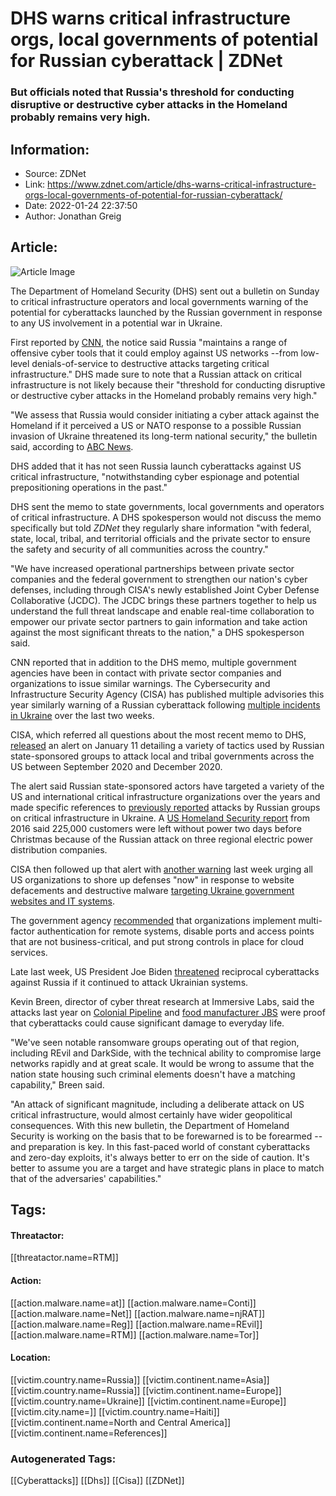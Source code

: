 # DHS warns critical infrastructure orgs, local governments of potential for Russian cyberattack | ZDNet
### But officials noted that Russia's threshold for conducting disruptive or destructive cyber attacks in the Homeland probably remains very high.

## Information:
+ Source: ZDNet
+ Link: https://www.zdnet.com/article/dhs-warns-critical-infrastructure-orgs-local-governments-of-potential-for-russian-cyberattack/
+ Date: 2022-01-24 22:37:50
+ Author: Jonathan Greig


## Article:
![Article Image](https://www.zdnet.com/a/img/resize/d7d345a4317853edbce0eeda4388f0ea5ea21461/2018/07/24/5cfccd6f-e7c5-4f1f-bb8b-9984d2e0ea6b/a-1-dhs.jpg?width=770&height=578&fit=crop&auto=webp)

The Department of Homeland Security (DHS) sent out a bulletin on Sunday to critical infrastructure operators and local governments warning of the potential for cyberattacks launched by the Russian government in response to any US involvement in a potential war in Ukraine. 

First reported by [CNN](https://edition.cnn.com/2022/01/24/politics/russia-cyberattack-warning-homeland-security/index.html), the notice said Russia "maintains a range of offensive cyber tools that it could employ against US networks --from low-level denials-of-service to destructive attacks targeting critical infrastructure." DHS made sure to note that a Russian attack on critical infrastructure is not likely because their "threshold for conducting disruptive or destructive cyber attacks in the Homeland probably remains very high."

"We assess that Russia would consider initiating a cyber attack against the Homeland if it perceived a US or NATO response to a possible Russian invasion of Ukraine threatened its long-term national security," the bulletin said, according to [ABC News](https://abcnews.go.com/Politics/dhs-warns-russian-cyberattack-us-responds-ukraine-invasion/story?id=82441727).

DHS added that it has not seen Russia launch cyberattacks against US critical infrastructure, "notwithstanding cyber espionage and potential prepositioning operations in the past."

DHS sent the memo to state governments, local governments and operators of critical infrastructure. A DHS spokesperson would not discuss the memo specifically but told *ZDNet* they regularly share information "with federal, state, local, tribal, and territorial officials and the private sector to ensure the safety and security of all communities across the country." 

"We have increased operational partnerships between private sector companies and the federal government to strengthen our nation's cyber defenses, including through CISA's newly established Joint Cyber Defense Collaborative (JCDC). The JCDC brings these partners together to help us understand the full threat landscape and enable real-time collaboration to empower our private sector partners to gain information and take action against the most significant threats to the nation," a DHS spokesperson said.

CNN reported that in addition to the DHS memo, multiple government agencies have been in contact with private sector companies and organizations to issue similar warnings. The Cybersecurity and Infrastructure Security Agency (CISA) has published multiple advisories this year similarly warning of a Russian cyberattack following [multiple incidents in Ukraine](https://www.zdnet.com/article/researchers-break-down-whispergate-wiper-malware-used-in-ukraine-website-defacement/) over the last two weeks.  






CISA, which referred all questions about the most recent memo to DHS, [released](https://www.zdnet.com/article/cisa-russian-state-sponsored-groups-exploited-vulnerabilities-in-microsoft-cisco-oracle-vmware/) an alert on January 11 detailing a variety of tactics used by Russian state-sponsored groups to attack local and tribal governments across the US between September 2020 and December 2020. 

The alert said Russian state-sponsored actors have targeted a variety of the US and international critical infrastructure organizations over the years and made specific references to [previously reported](https://www.zdnet.com/article/us-report-confirms-ukraine-power-outage-caused-by-cyberattack/) attacks by Russian groups on critical infrastructure in Ukraine. A [US Homeland Security report](https://ics-cert.us-cert.gov/alerts/IR-ALERT-H-16-056-01) from 2016 said 225,000 customers were left without power two days before Christmas because of the Russian attack on three regional electric power distribution companies. 

CISA then followed up that alert with [another warning](https://www.zdnet.com/article/cisa-warns-upgrade-your-cybersecurity-now-to-defend-against-potential-critical-threats/) last week urging all US organizations to shore up defenses "now" in response to website defacements and destructive malware [targeting Ukraine government websites and IT systems](https://www.zdnet.com/article/ukraine-says-70-state-websites-were-defaced-10-were-subjected-to-unauthorized-interference/).

The government agency [recommended](https://www.cisa.gov/sites/default/files/publications/CISA_Insights-Implement_Cybersecurity_Measures_Now_to_Protect_Against_Critical_Threats_508C.pdf) that organizations implement multi-factor authentication for remote systems, disable ports and access points that are not business-critical, and put strong controls in place for cloud services. 

Late last week, US President Joe Biden [threatened](https://www.zdnet.com/article/biden-threatens-cyber-response-after-ukraine-says-computers-wiped-during-attack/) reciprocal cyberattacks against Russia if it continued to attack Ukrainian systems. 

Kevin Breen, director of cyber threat research at Immersive Labs, said the attacks last year on [Colonial Pipeline](https://www.zdnet.com/article/colonial-pipeline-ransomware-attack-everything-you-need-to-know/) and [food manufacturer JBS](https://www.zdnet.com/article/jbs-usa-cyber-attack-affecting-north-american-and-australian-systems/) were proof that cyberattacks could cause significant damage to everyday life. 

"We've seen notable ransomware groups operating out of that region, including REvil and DarkSide, with the technical ability to compromise large networks rapidly and at great scale. It would be wrong to assume that the nation state housing such criminal elements doesn't have a matching capability," Breen said. 

"An attack of significant magnitude, including a deliberate attack on US critical infrastructure, would almost certainly have wider geopolitical consequences. With this new bulletin, the Department of Homeland Security is working on the basis that to be forewarned is to be forearmed -- and preparation is key. In this fast-paced world of constant cyberattacks and zero-day exploits, it's always better to err on the side of caution. It's better to assume you are a target and have strategic plans in place to match that of the adversaries' capabilities."





## Tags:

#### Threatactor:
[[threatactor.name=RTM]]

#### Action:
[[action.malware.name=at]] [[action.malware.name=Conti]] [[action.malware.name=Net]] [[action.malware.name=njRAT]] [[action.malware.name=Reg]] [[action.malware.name=REvil]] [[action.malware.name=RTM]] [[action.malware.name=Tor]]

#### Location:
[[victim.country.name=Russia]] [[victim.continent.name=Asia]] [[victim.country.name=Russia]] [[victim.continent.name=Europe]] [[victim.country.name=Ukraine]] [[victim.continent.name=Europe]] [[victim.city.name=]] [[victim.country.name=Haiti]] [[victim.continent.name=North and Central America]] [[victim.continent.name=References]]

### Autogenerated Tags:
[[Cyberattacks]] [[Dhs]] [[Cisa]] [[ZDNet]]

